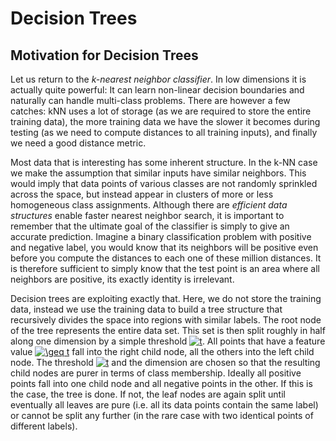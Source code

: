 # Decision Trees

## Motivation for Decision Trees

Let us return to the *k-nearest neighbor classifier*. In low dimensions it is actually quite powerful: It can learn non-linear decision boundaries and naturally can handle multi-class problems. There are however a few catches: kNN uses a lot of storage (as we are required to store the entire training data), the more training data we have the slower it becomes during testing (as we need to compute distances to all training inputs), and finally we need a good distance metric.

Most data that is interesting has some inherent structure. In the k-NN case we make the assumption that similar inputs have similar neighbors. This would imply that data points of various classes are not randomly sprinkled across the space, but instead appear in clusters of more or less homogeneous class assignments. Although there are *efficient data structures* enable faster nearest neighbor search, it is important to remember that the ultimate goal of the classifier is simply to give an accurate prediction. Imagine a binary classification problem with positive and negative label, you would know that its neighbors will be positive even before you compute the distances to each one of these million distances. It is therefore sufficient to simply know that the test point is an area where all neighbors are positive, its exactly identity is irrelevant.

Decision trees are exploiting exactly that. Here, we do not store the training data, instead we use the training data to build a tree structure that recursively divides the space into regions with similar labels. The root node of the tree represents the entire data set. This set is then split roughly in half along one dimension by a simple threshold <a href="https://www.codecogs.com/eqnedit.php?latex=t" target="_blank"><img src="https://latex.codecogs.com/gif.latex?t" title="t" /></a>. All points that have a feature value <a href="https://www.codecogs.com/eqnedit.php?latex=\geq&space;t" target="_blank"><img src="https://latex.codecogs.com/gif.latex?\geq&space;t" title="\geq t" /></a> fall into the right child node, all the others into the left child node. The threshold <a href="https://www.codecogs.com/eqnedit.php?latex=t" target="_blank"><img src="https://latex.codecogs.com/gif.latex?t" title="t" /></a> and the dimension are chosen so that the resulting child nodes are purer in terms of class membership. Ideally all positive points fall into one child node and all negative points in the other. If this is the case, the tree is done. If not, the leaf nodes are again split until eventually all leaves are pure (i.e. all its data points contain the same label) or cannot be split any further (in the rare case with two identical points of different labels).















































